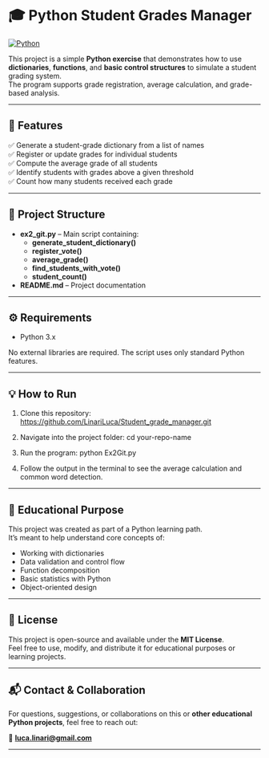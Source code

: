 # 🎓 Python Student Grades Manager

[![Python](https://img.shields.io/badge/Python-3.8%2B-blue?logo=python)](https://www.python.org/downloads/)

This project is a simple **Python exercise** that demonstrates how to use **dictionaries**, **functions**, and **basic control structures** to simulate a student grading system.  
The program supports grade registration, average calculation, and grade-based analysis.

---

## 🚀 Features

✅ Generate a student-grade dictionary from a list of names  
✅ Register or update grades for individual students  
✅ Compute the average grade of all students  
✅ Identify students with grades above a given threshold  
✅ Count how many students received each grade  

---

## 📂 Project Structure

- **ex2_git.py** – Main script containing:
  - **generate_student_dictionary()**
  - **register_vote()**
  - **average_grade()**
  - **find_students_with_vote()**
  - **student_count()**
- **README.md** – Project documentation

---

## ⚙️ Requirements

- Python 3.x

No external libraries are required. The script uses only standard Python features.

---

## 💡 How to Run 

1. Clone this repository: https://github.com/LinariLuca/Student_grade_manager.git

2. Navigate into the project folder: cd your-repo-name

3. Run the program: python Ex2Git.py

4. Follow the output in the terminal to see the average calculation and common word detection.

---

## 🧠 Educational Purpose

This project was created as part of a Python learning path.  
It’s meant to help understand core concepts of:
- Working with dictionaries
- Data validation and control flow
- Function decomposition
- Basic statistics with Python
- Object-oriented design

---

## 📄 License

This project is open-source and available under the **MIT License**.  
Feel free to use, modify, and distribute it for educational purposes or learning projects.

---

## 📬 Contact & Collaboration

For questions, suggestions, or collaborations on this or **other educational Python projects**, feel free to reach out:

📧 **luca.linari@gmail.com**

---
